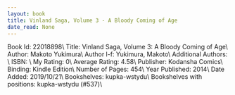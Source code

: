 ```yaml
---
layout: book
title: Vinland Saga, Volume 3 - A Bloody Coming of Age
date_read: None
---
```


Book Id: 22018898\ 
Title: Vinland Saga, Volume 3: A Bloody Coming of Age\ 
Author: Makoto Yukimura\ 
Author l-f: Yukimura, Makoto\ 
Additional Authors: \ 
ISBN: \ 
My Rating: 0\ 
Average Rating: 4.58\ 
Publisher: Kodansha Comics\ 
Binding: Kindle Edition\ 
Number of Pages: 454\ 
Year Published: 2014\ 
Date Added: 2019/10/21\ 
Bookshelves: kupka-wstydu\ 
Bookshelves with positions: kupka-wstydu (#537)\ 

